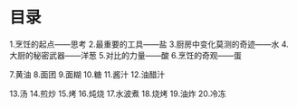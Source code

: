 # 目录

1.烹饪的起点——思考
2.最重要的工具——盐
3.厨房中变化莫测的奇迹——水
4.大厨的秘密武器——洋葱
5.对比的力量——酸
6.烹饪的奇观——蛋

7.黄油
8.面团
9.面糊
10.糖
11.酱汁
12.油醋汁

13.汤
14.煎炒
15.烤
16.炖烧
17.水波煮
18.烧烤
19.油炸
20.冷冻